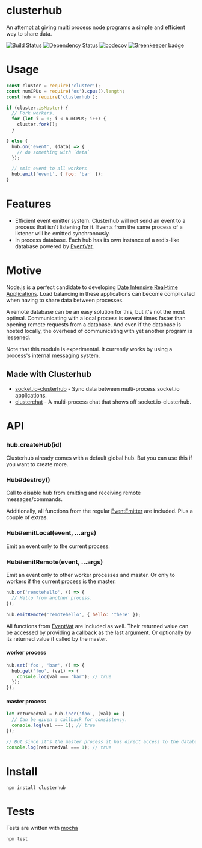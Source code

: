# clusterhub

An attempt at giving multi process node programs a simple and efficient way to share data.

[![Build Status](https://secure.travis-ci.org/fent/clusterhub.svg)](http://travis-ci.org/fent/clusterhub)
[![Dependency Status](https://david-dm.org/fent/clusterhub.svg)](https://david-dm.org/fent/clusterhub)
[![codecov](https://codecov.io/gh/fent/clusterhub/branch/master/graph/badge.svg)](https://codecov.io/gh/fent/clusterhub) [![Greenkeeper badge](https://badges.greenkeeper.io/fent/clusterhub.svg)](https://greenkeeper.io/)


# Usage

```js
const cluster = require('cluster');
const numCPUs = require('os').cpus().length;
const hub = require('clusterhub');

if (cluster.isMaster) {
  // Fork workers.
  for (let i = 0; i < numCPUs; i++) {
    cluster.fork();
  }

} else {
  hub.on('event', (data) => {
    // do something with `data`
  });

  // emit event to all workers
  hub.emit('event', { foo: 'bar' });
}
```

# Features

* Efficient event emitter system. Clusterhub will not send an event to a process that isn't listening for it. Events from the same process of a listener will be emitted synchronously.
* In process database. Each hub has its own instance of a redis-like database powered by [EventVat][eventvat].

# Motive

Node.js is a perfect candidate to developing [Date Intensive Real-time Applications](http://video.nextconf.eu/video/1914374/nodejs-digs-dirt-about). Load balancing in these applications can become complicated when having to share data between processes.

A remote database can be an easy solution for this, but it's not the most optimal. Communicating with a local process is several times faster than opening remote requests from a database. And even if the database is hosted locally, the overhead of communicating with yet another program is lessened.

Note that this module is experimental. It currently works by using a process's internal messaging system.

## Made with Clusterhub

* [socket.io-clusterhub](https://github.com/fent/socket.io-clusterhub) - Sync data between multi-process socket.io applications.
* [clusterchat](https://github.com/fent/clusterchat) - A multi-process chat that shows off socket.io-clusterhub.

# API

### hub.createHub(id)
Clusterhub already comes with a default global hub. But you can use this if you want to create more.

### Hub#destroy()
Call to disable hub from emitting and receiving remote messages/commands.

Additionally, all functions from the regular [EventEmitter](http://nodejs.org/docs/latest/api/events.html#events.EventEmitter) are included. Plus a couple of extras.

### Hub#emitLocal(event, ...args)
Emit an event only to the current process.

### Hub#emitRemote(event, ...args)
Emit an event only to other worker processes and master. Or only to workers if the current process is the master.

```js
hub.on('remotehello', () => {
  // Hello from another process.
});

hub.emitRemote('remotehello', { hello: 'there' });
```

All functions from [EventVat][eventvat] are included as well. Their returned value can be accessed by providing a callback as the last argument. Or optionally by its returned value if called by the master.

[eventvat]: https://github.com/hij1nx/EventVat

#### worker process

```js
hub.set('foo', 'bar', () => {
  hub.get('foo', (val) => {
    console.log(val === 'bar'); // true
  });
});
```

#### master process
```js
let returnedVal = hub.incr('foo', (val) => {
  // Can be given a callback for consistency.
  console.log(val === 1); // true
});

// But since it's the master process it has direct access to the database.
console.log(returnedVal === 1); // true
```


# Install

    npm install clusterhub


# Tests
Tests are written with [mocha](https://mochajs.org)

```bash
npm test
```
